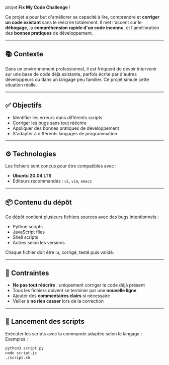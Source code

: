 
projet **Fix My Code Challenge** !

Ce projet a pour but d'améliorer sa capacité à lire, comprendre et **corriger un code existant** sans le réécrire totalement. Il met l'accent sur le **débogage**, la **compréhension rapide d'un code inconnu**, et l'amélioration des **bonnes pratiques** de développement.

---

## 📚 Contexte

Dans un environnement professionnel, il est fréquent de devoir intervenir sur une base de code déjà existante, parfois écrite par d'autres développeurs ou dans un langage peu familier. Ce projet simule cette situation réelle.

---

## ✅ Objectifs

- Identifier les erreurs dans différents scripts
- Corriger les bugs sans tout réécrire
- Appliquer des bonnes pratiques de développement
- S'adapter à différents langages de programmation

---

## ⚙️ Technologies

Les fichiers sont conçus pour être compatibles avec :

- **Ubuntu 20.04 LTS**
- Éditeurs recommandés : `vi`, `vim`, `emacs`

---

## 📦 Contenu du dépôt

Ce dépôt contient plusieurs fichiers sources avec des bugs intentionnels :

- Python scripts
- JavaScript files
- Shell scripts
- Autres selon les versions

Chaque fichier doit être lu, corrigé, testé puis validé.

---

## 📄 Contraintes

- **Ne pas tout réécrire** : uniquement corriger le code déjà présent
- Tous les fichiers doivent se terminer par une **nouvelle ligne**
- Ajouter des **commentaires clairs** si nécessaire
- Veiller à **ne rien casser** lors de la correction

---

## 🚀 Lancement des scripts

Exécuter les scripts avec la commande adaptée selon le langage :  
Exemples :
```bash
python3 script.py
node script.js
./script.sh
